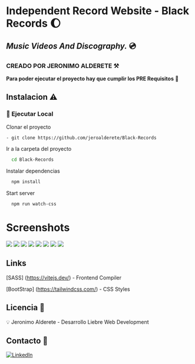 # Independent Record Website - Black Records :moon:

## _Music Videos And Discography._ :cd:

### CREADO POR JERONIMO ALDERETE :hammer_and_pick:

**Para poder ejecutar el proyecto hay que cumplir los PRE Requisitos** :loudspeaker:

## Instalacion :warning:

### :running: Ejecutar Local

Clonar el proyecto

```sh
- git clone https://github.com/jeroalderete/Black-Records
```

Ir a la carpeta del proyecto

```bash
  cd Black-Records
```

Instalar dependencias

```bash
  npm install
```

Start server

```bash
  npm run watch-css
```

# Screenshots

![](https://i.ibb.co/4Rdnb7V/black1.png)
![](https://i.ibb.co/L8rVZy9/black2.png)
![](https://i.ibb.co/gzXc7CG/black3.png)
![](https://i.ibb.co/FXgpb2n/black4.png)
![](https://i.ibb.co/kmNjmbk/black6.png)
![](https://i.ibb.co/Z6wtWkL/black9.png)
![](https://i.ibb.co/2sFkcs6/black10.png)
![](https://i.ibb.co/zHhbJZk/black11.png)

## Links

[SASS] (https://vitejs.dev/) - Frontend Compiler

[BootStrap] (https://tailwindcss.com/) - CSS Styles

## Licencia :page_facing_up:

💡 Jeronimo Alderete - Desarrollo Liebre Web Development

## Contacto :envelope_with_arrow:

<a>[![LinkedIn](https://img.shields.io/badge/linkedin-%230077B5.svg?style=for-the-badge&logo=linkedin&logoColor=white)](https://www.linkedin.com/in/jeronimoalderete/)</a>&nbsp;

